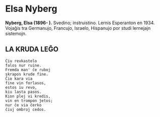 # Elsa Nyberg
**Nyberg, Elsa (1896- ).** Svedino; instruistino. Lernis Esperanton en 1934. Vojaĝis tra Germanujo, Francujo, Israelo, Hispanujo por studi lernejajn sistemojn.


## LA KRUDA LEĜO

    Ĉiu revkastelo
    falos nur ruine.
    Fremda man' ĉe ruboj
    skrapos krude fine.
    Ĉio kara via
    fine vin forlasos,
    estos iu revo,
    kiu lasta pasos.
    Kion plej vi kredis,
    vin en trompon ĵetos;
    nur ĉe via ĉerko
    ĉiuj ombroj cedos.
